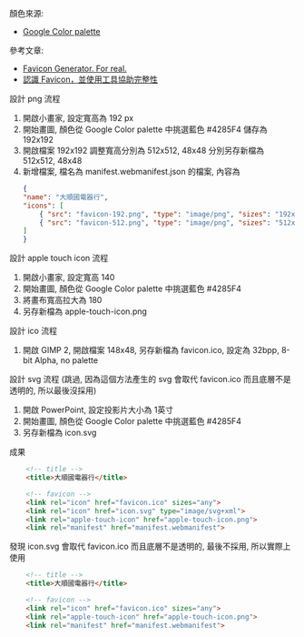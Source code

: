 顏色來源:
- [Google Color palette](https://partnermarketinghub.withgoogle.com/brands/google-news/visual-identity/color-palette/)

參考文章:
- [Favicon Generator. For real.](https://realfavicongenerator.net/favicon_result?file_id=p1hmu1470b18211omkgm1eqv17c6)
- [認識 Favicon，並使用工具協助完整性](https://medium.com/unalai/%E8%AA%8D%E8%AD%98-favicon-%E4%B8%A6%E4%BD%BF%E7%94%A8%E5%B7%A5%E5%85%B7%E5%8D%94%E5%8A%A9%E5%AE%8C%E6%95%B4%E6%80%A7-f41658955657)

設計 png 流程
1. 開啟小畫家, 設定寬高為 192 px
1. 開始畫圖, 顏色從 Google Color palette 中挑選藍色 #4285F4 儲存為 192x192
1. 開啟檔案 192x192 調整寬高分別為 512x512, 48x48 分別另存新檔為 512x512, 48x48
1. 新增檔案, 檔名為 manifest.webmanifest.json 的檔案, 內容為
    ```JSON
    {
    "name": "大順國電器行",
    "icons": [
        { "src": "favicon-192.png", "type": "image/png", "sizes": "192x192" },
        { "src": "favicon-512.png", "type": "image/png", "sizes": "512x512" }
    ]
    }
    ```

設計 apple touch icon 流程
1. 開啟小畫家, 設定寬高 140
1. 開始畫圖, 顏色從 Google Color palette 中挑選藍色 #4285F4
1. 將畫布寬高拉大為 180
1. 另存新檔為 apple-touch-icon.png

設計 ico 流程
1. 開啟 GIMP 2, 開啟檔案 148x48, 另存新檔為 favicon.ico, 設定為 32bpp, 8-bit Alpha, no palette

設計 svg 流程 (跳過, 因為這個方法產生的 svg 會取代 favicon.ico 而且底層不是透明的, 所以最後沒採用)
1. 開啟 PowerPoint, 設定投影片大小為 1英寸
1. 開始畫圖, 顏色從 Google Color palette 中挑選藍色 #4285F4
1. 另存新檔為 icon.svg

成果
```HTML
    <!-- title -->
    <title>大順國電器行</title>

    <!-- favicon -->
    <link rel="icon" href="favicon.ico" sizes="any">
    <link rel="icon" href="icon.svg" type="image/svg+xml">
    <link rel="apple-touch-icon" href="apple-touch-icon.png">
    <link rel="manifest" href="manifest.webmanifest">
```

發現 icon.svg 會取代 favicon.ico 而且底層不是透明的, 最後不採用, 所以實際上使用
```HTML
    <!-- title -->
    <title>大順國電器行</title>

    <!-- favicon -->
    <link rel="icon" href="favicon.ico" sizes="any">
    <link rel="apple-touch-icon" href="apple-touch-icon.png">
    <link rel="manifest" href="manifest.webmanifest">
```
